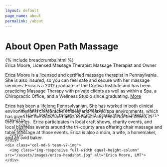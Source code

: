 ```yaml
---
layout: default
page_name: about
permalink: /about
---
```

<!--=== Page Heading ===-->
<div class="page-heading img-v1">
  <div class="container text-center">
    <h1>About Open Path Massage</h1>
  </div><!--/end container-->
</div>
<!--=== End Page Heading ===-->
{% include breadcrumbs.html %}
<div class="container-fluid">
  <div class="row team-v7 no-gutter equal-height-columns">
    <div class="col-md-6 team-arrow-right">
      <div class="dp-table">
        <div class="equal-height-column dp-table-cell team-v7-in">
          <span class="team-v7-name">Erica Moore, Licensed Massage Therapist</span>
          <span class="team-v7-position">Massage Therapist and Owner</span>
          <p>Erica Moore is a licensed and certified massage therapist in Pennsylvania. She is also insured, so you can feel safe and secure with her massage services. Erica is a 2012 graduate of the Cortiva Institute and has been practicing Massage Therapy with private clients as well as within a Spa, a Chiropractic Office, and a Wellness Studio since graduating.
            <a class="accordion-toggle collapsed" data-toggle="collapse" data-parent="#accordion-1" href="#collapse-One" aria-expanded="false"> More</a>
          </p>
          <div id="collapse-One" class="panel-collapse collapse" aria-expanded="false" style="height: 0px;">
            <p>
              Erica has been a lifelong Pennsylvanian. She has worked in both clinical environments in chiropractic offices, and relaxed spa environments, which has given her the skills she needs to handle any needs for her clients in their homes.  Erica participates in local craft shows, charity events, and local business events around the tri-county area offering chair massage and table massage at those events. Erica is also a mom, a wife, a homemaker, and an avid baker.
            </p>
          </div>

          <ul class="list-inline social-icons-v1">
            <li><a href="#" target="blank"><i class="fa fa-linkedin"></i></a></li>
          </ul>
        </div>
      </div>
    </div>
    <div class="col-md-6 team-v7-img">
      <img class="img-responsive full-width equal-height-column" src="/assets/images/erica-headshot.jpg" alt="Erica Moore, LMT">
    </div>
  </div>
</div>
